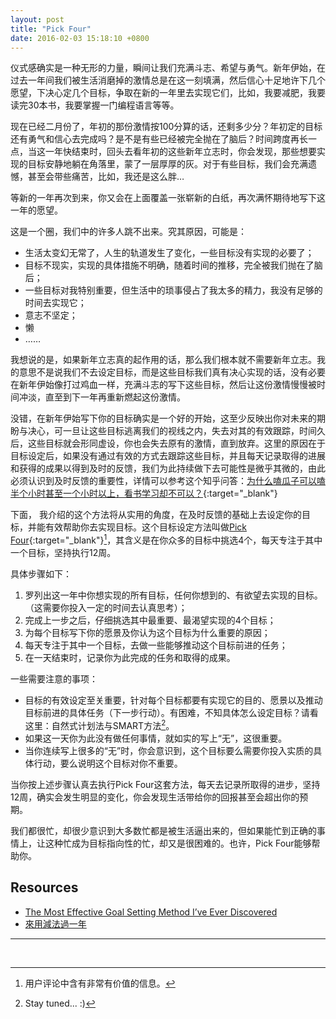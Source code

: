 ```yaml
---
layout: post
title: "Pick Four"
date: 2016-02-03 15:18:10 +0800
---
```


仪式感确实是一种无形的力量，瞬间让我们充满斗志、希望与勇气。新年伊始，在过去一年间我们被生活消磨掉的激情总是在这一刻填满，然后信心十足地许下几个愿望，下决心定几个目标，争取在新的一年里去实现它们，比如，我要减肥，我要读完30本书，我要掌握一门编程语言等等。

现在已经二月份了，年初的那份激情按100分算的话，还剩多少分？年初定的目标还有勇气和信心去完成吗？是不是有些已经被完全抛在了脑后？时间跨度再长一点，当这一年快结束时，回头去看年初的这些新年立志时，你会发现，那些想要实现的目标安静地躺在角落里，蒙了一层厚厚的灰。对于有些目标，我们会充满遗憾，甚至会带些痛苦，比如，我还是这么胖…

等新的一年再次到来，你又会在上面覆盖一张崭新的白纸，再次满怀期待地写下这一年的愿望。

这是一个圈，我们中的许多人跳不出来。究其原因，可能是：

- 生活太变幻无常了，人生的轨道发生了变化，一些目标没有实现的必要了；
- 目标不现实，实现的具体措施不明确，随着时间的推移，完全被我们抛在了脑后；
- 一些目标对我特别重要，但生活中的琐事侵占了我太多的精力，我没有足够的时间去实现它；
- 意志不坚定；
- 懒
- ……

我想说的是，如果新年立志真的起作用的话，那么我们根本就不需要新年立志。我的意思不是说我们不去设定目标，而是这些目标我们真有决心实现的话，没有必要在新年伊始像打过鸡血一样，充满斗志的写下这些目标，然后让这份激情慢慢被时间冲淡，直至到下一年再重新燃起这份激情。


没错，在新年伊始写下你的目标确实是一个好的开始，这至少反映出你对未来的期盼与决心，可一旦让这些目标逃离我们的视线之内，失去对其的有效跟踪，时间久后，这些目标就会形同虚设，你也会失去原有的激情，直到放弃。这里的原因在于目标设定后，如果没有通过有效的方式去跟踪这些目标，并且每天记录取得的进展和获得的成果以得到及时的反馈，我们为此持续做下去可能性是微乎其微的，由此必须认识到及时反馈的重要性，详情可以参考这个知乎问答：[为什么嗑瓜子可以嗑半个小时甚至一个小时以上，看书学习却不可以？](https://www.zhihu.com/question/28184567/answer/39898658){:target="_blank"}

下面， 我介绍的这个方法将从实用的角度，在及时反馈的基础上去设定你的目标，并能有效帮助你去实现目标。这个目标设定方法叫做[Pick Four](http://www.amazon.com/Pick-Four-Pack-Designed-Share/dp/1936719215){:target="_blank"}[^1]，其含义是在你众多的目标中挑选4个，每天专注于其中一个目标，坚持执行12周。

具体步骤如下：

1. 罗列出这一年中你想实现的所有目标，任何你想到的、有欲望去实现的目标。（这需要你投入一定的时间去认真思考）；
2. 完成上一步之后，仔细挑选其中最重要、最渴望实现的4个目标；
3. 为每个目标写下你的愿景及你认为这个目标为什么重要的原因；
4. 每天专注于其中一个目标，去做一些能够推动这个目标前进的任务；
5. 在一天结束时，记录你为此完成的任务和取得的成果。

一些需要注意的事项：

- 目标的有效设定至关重要，针对每个目标都要有实现它的目的、愿景以及推动目标前进的具体任务（下一步行动）。有困难，不知具体怎么设定目标？请看这里：自然式计划法与SMART方法[^2]。
- 如果这一天你为此没有做任何事情，就如实的写上“无”，这很重要。
- 当你连续写上很多的“无”时，你会意识到，这个目标要么需要你投入实质的具体行动，要么说明这个目标对你不重要。

当你按上述步骤认真去执行Pick Four这套方法，每天去记录所取得的进步，坚持12周，确实会发生明显的变化，你会发现生活带给你的回报甚至会超出你的预期。

我们都很忙，却很少意识到大多数忙都是被生活逼出来的，但如果能忙到正确的事情上，让这种忙成为目标指向性的忙，却又是很困难的。也许，Pick Four能够帮助你。

## Resources

- [The Most Effective Goal Setting Method I’ve Ever Discovered](http://theskooloflife.com/wordpress/the-most-effective-goal-setting-method-ive-ever-discovered/)
- [來用減法過一年](http://phyllischan.blogspot.jp/2016/02/blog-post.html)

<hr /><br />

[^1]: 用户评论中含有非常有价值的信息。
[^2]: Stay tuned... :)